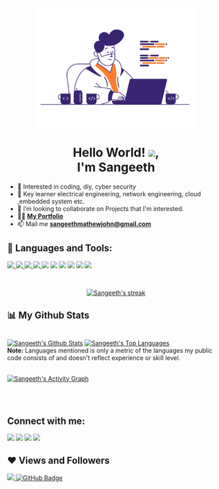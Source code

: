 <p align="center">
<a href="#"><img src="https://github.com/sangethmathewjohn/sangethmathewjohn/blob/main/image_processing20210510-2700-1oal4i5.gif" height="280px"/></a>
</p>

<h1 align="center">Hello World! <img src="https://raw.githubusercontent.com/MartinHeinz/MartinHeinz/master/wave.gif" width="30px">,<br> I'm Sangeeth</h1>

- 👀 Interested in coding, diy, cyber security
- 🌱 Key learner electrical engineering, network engineering, cloud ,embedded system etc.
- 💞️ I’m looking to collaborate on Projects that I'm interested.
- 👨‍💻 **[My Portfolio](https://sangethmathewjohn.github.io/Profile)**
- 📫 Mail me **sangeethmathewjohn@gmail.com**

<!---
sangethmathewjohn/sangethmathewjohn is a ✨ special ✨ repository because its `README.md` (this file) appears on your GitHub profile.
You can click the Preview link to take a look at your changes.
--->
## 🚀 Languages and Tools:

<p align="left"> 
    <a href="https://www.w3.org/html/" target="_blank"> <img src="https://img.icons8.com/color/48/000000/html-5.png"/> </a> 
    <a href="https://www.w3schools.com/css/" target="_blank"> <img src="https://img.icons8.com/color/48/000000/css3.png"/> </a> 
    <a href="https://getbootstrap.com" target="_blank"> <img src="https://img.icons8.com/color/48/000000/bootstrap.png"/> </a> 
    <a href="https://www.python.org" target="_blank"> <img src="https://img.icons8.com/color/48/000000/python.png"/> </a> 
    <a href ="https://www.docker.com" target="_blank"><img src ="https://img.icons8.com/color/48/000000/docker"></a>
    <a href ="https://www.linux.org" target="_blank"><img src ="https://img.icons8.com/color/48/000000/linux"></a>
    <a href="https://cloud.google.com" target="_blank"><img src="https://img.icons8.com/color/48/000000/google-cloud"></a>
    <a href="https://www.arduino.cc" target="_blank"><img src="https://img.icons8.com/color/48/000000/arduino"></a>
    <a href="https://www.cisco.com/c/en/us/training-events/training-certifications/certifications/associate/ccna.html" target="_blank"><img src="https://img.icons8.com/color/48/000000/router"></a>
    <a href="https://www.nodejs.org" target="_blank"><img src="https://img.icons8.com/color/48/000000/nodejs"></a>
  
</p>

<br/>

<p align="center">
    <a href="https://github.com/nullpwn/github-readme-streak-stats">
        <img title="🔥 Get streak stats for your profile at git.io/streak-stats" alt="Sangeeth's streak" src="https://github-readme-streak-stats.herokuapp.com/?user=sangethmathewjohn&theme=black-ice&hide_border=true&stroke=0000&background=060A0CD0"/>
    </a>
</p>

## 📊 My Github Stats

  <br/>
    <a href="https://github.com/sangethmathewjohn/github-readme-stats"><img height="180em" alt="Sangeeth's Github Stats" src="https://github-readme-stats.vercel.app/api?username=sangethmathewjohn&show_icons=true&count_private=true&include_all_commits=true&theme=react&hide_border=true&bg_color=0D1117" /></a>
  <a href="https://github.com/sangethmathewjohn/github-readme-stats"><img height="180em" alt="Sangeeth's Top Languages" src="https://github-readme-stats.vercel.app/api/top-langs/?username=sangethmathewjohn&langs_count=8&count_private=true&layout=compact&theme=react&hide_border=true&bg_color=0D1117" /></a>
  <br/>
  <b>Note:</b> Languages mentioned is only a metric of the languages my public code consists of and doesn't reflect experience or skill level.


<br/>
<br/>

<a href="https://github.com/sangethmathewjohn/github-readme-activity-graph"><img alt="Sangeeth's Activity Graph" src="https://activity-graph.herokuapp.com/graph?username=sangethmathewjohn&bg_color=0D1117&color=5BCDEC&line=5BCDEC&point=FFFFFF&hide_border=true" /></a>

<br/>
<br/>

## Connect with me:
<p align="left">

<a href = "https://www.linkedin.com/in/sangeethmathewjohn/"><img src="https://img.icons8.com/cute-clipart/45/000000/linkedin.png"/></a>
<a href = "https://twitter.com/sangeeth"><img src="https://img.icons8.com/cotton/45/000000/twitter.png"/></a>
<a href = "https://www.instagram.com/sangeethmathewjohn/"><img src="https://img.icons8.com/color/45/000000/instagram-new.png"/></a>
<a href = "https://www.facebook.com/sangeethmathewjohn"><img src="https://img.icons8.com/fluent/48/000000/facebook-new.png"/></a>



</p>

## ❤ Views and Followers
<a href="https://github.com/sangethmathewjohn/github-profile-views-counter">
    <img src="https://komarev.com/ghpvc/?username=sangethmathewjohn&color=blueviolet">
</a>
<a href="https://github.com/sangethmathewjohn?tab=followers"><img src="https://img.shields.io/github/followers/sangethmathewjohn?label=Followers&style=social" alt="GitHub Badge"></a>

